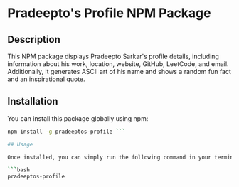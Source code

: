 # Pradeepto's Profile NPM Package

## Description

This NPM package displays Pradeepto Sarkar's profile details, including information about his work, location, website, GitHub, LeetCode, and email. Additionally, it generates ASCII art of his name and shows a random fun fact and an inspirational quote.

## Installation

You can install this package globally using npm:

```bash
npm install -g pradeeptos-profile ```

## Usage

Once installed, you can simply run the following command in your terminal:

```bash
pradeeptos-profile
